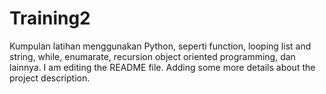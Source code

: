 # Training2
Kumpulan latihan menggunakan Python, seperti function, looping list and string, while, enumarate, recursion object oriented programming, dan lainnya.
I am editing the README file. Adding some more details about the project description.
